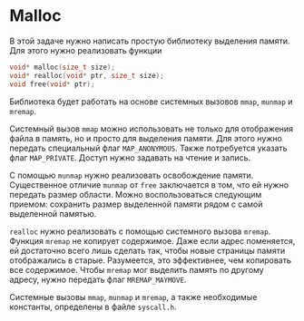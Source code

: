 # Malloc

В этой задаче нужно написать простую библиотеку выделения памяти. Для этого нужно реализовать функции
```c
void* malloc(size_t size);
void* realloc(void* ptr, size_t size);
void free(void* ptr);
```

Библиотека будет работать на основе системных вызовов `mmap`, `munmap` и `mremap`.

Системный вызов `mmap` можно использовать не только для отображения файла в память, но и просто для выделения памяти. Для этого нужно передать специальный флаг `MAP_ANONYMOUS`. Также потребуется указать флаг `MAP_PRIVATE`. Доступ нужно задавать на чтение и запись.

C помощью `munmap` нужно реализовать освобождение памяти. Существенное отличие `munmap` от `free` заключается в том, что ей нужно передать размер области.
Можно воспользоваться следующим приемом: сохранить размер выделенной памяти рядом с самой выделенной памятью.

`realloc` нужно реализовать с помощью системного вызова `mremap`. Функция `mremap` не копирует содержимое. Даже если адрес поменяется, ей достаточно всего лишь сделать так, чтобы новые страницы памяти отображались в старые. Разумеется, это эффективнее, чем копировать все содержимое. Чтобы `mremap` мог выделить память по другому адресу, нужно передать флаг `MREMAP_MAYMOVE`.

Системные вызовы `mmap`, `munmap` и `mremap`, а также необходимые константы, определены в файле `syscall.h`.
